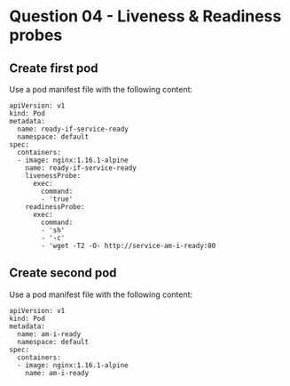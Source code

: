 # Question 04 - Liveness & Readiness probes

## Create first pod

Use a pod manifest file with the following content:
```
apiVersion: v1
kind: Pod
metadata:
  name: ready-if-service-ready
  namespace: default
spec:
  containers:
  - image: nginx:1.16.1-alpine
    name: ready-if-service-ready
    livenessProbe:
      exec:
        command:
        - 'true'
    readinessProbe:
      exec:
        command:
        - 'sh'
        - '-c'
        - 'wget -T2 -O- http://service-am-i-ready:80
```

## Create second pod

Use a pod manifest file with the following content:
```
apiVersion: v1
kind: Pod
metadata:
  name: am-i-ready
  namespace: default
spec:
  containers:
  - image: nginx:1.16.1-alpine
    name: am-i-ready
```
